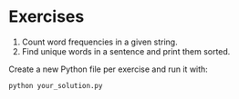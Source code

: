 # Exercises

1. Count word frequencies in a given string.
2. Find unique words in a sentence and print them sorted.

Create a new Python file per exercise and run it with:
```bash
python your_solution.py
```
